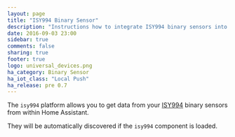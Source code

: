 ```yaml
---
layout: page
title: "ISY994 Binary Sensor"
description: "Instructions how to integrate ISY994 binary sensors into Home Assistant."
date: 2016-09-03 23:00
sidebar: true
comments: false
sharing: true
footer: true
logo: universal_devices.png
ha_category: Binary Sensor
ha_iot_class: "Local Push"
ha_release: pre 0.7
---
```


The `isy994` platform allows you to get data from your [ISY994](https://www.universal-devices.com/residential/isy994i-series/) binary sensors from within Home Assistant.
  
They will be automatically discovered if the `isy994` component is loaded.
